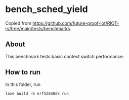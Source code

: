 # bench_sched_yield

Copied from <https://github.com/future-proof-iot/RIOT-rs/tree/main/tests/benchmarks>.

## About

This benchmark tests basic context switch performance.

## How to run

In this folder, run

    laze build -b nrf52840dk run
